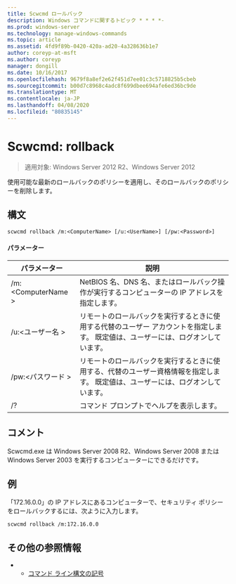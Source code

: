 ```yaml
---
title: Scwcmd ロールバック
description: Windows コマンドに関するトピック * * * *-
ms.prod: windows-server
ms.technology: manage-windows-commands
ms.topic: article
ms.assetid: 4fd9f89b-0420-420a-ad20-4a328636b1e7
author: coreyp-at-msft
ms.author: coreyp
manager: dongill
ms.date: 10/16/2017
ms.openlocfilehash: 9679f8a8ef2e62f451d7ee01c3c5718825b5cbeb
ms.sourcegitcommit: b00d7c8968c4adc8f699dbee694afe6ed36bc9de
ms.translationtype: MT
ms.contentlocale: ja-JP
ms.lasthandoff: 04/08/2020
ms.locfileid: "80835145"
---
```

# <a name="scwcmd-rollback"></a>Scwcmd: rollback

> 適用対象: Windows Server 2012 R2、Windows Server 2012

使用可能な最新のロールバックのポリシーを適用し、そのロールバックのポリシーを削除します。

## <a name="syntax"></a>構文

```
scwcmd rollback /m:<ComputerName> [/u:<UserName>] [/pw:<Password>]
```

#### <a name="parameters"></a>パラメーター

|パラメーター|説明|
|---------|-----------|
|/m:\<ComputerName >|NetBIOS 名、DNS 名、またはロールバック操作が実行するコンピューターの IP アドレスを指定します。|
|/u:\<ユーザー名 >|リモートのロールバックを実行するときに使用する代替のユーザー アカウントを指定します。 既定値は、ユーザーには、ログオンしています。|
|/pw:\<パスワード >|リモートのロールバックを実行するときに使用する、代替のユーザー資格情報を指定します。 既定値は、ユーザーには、ログオンしています。|
|/?|コマンド プロンプトでヘルプを表示します。|

## <a name="remarks"></a>コメント

Scwcmd.exe は Windows Server 2008 R2、Windows Server 2008 または Windows Server 2003 を実行するコンピューターにできるだけです。

## <a name="examples"></a><a name=BKMK_Examples></a>例

「172.16.0.0」の IP アドレスにあるコンピューターで、セキュリティ ポリシーをロールバックするには、次ように入力します。
```
scwcmd rollback /m:172.16.0.0
```

## <a name="additional-references"></a>その他の参照情報

-   - [コマンド ライン構文の記号](command-line-syntax-key.md)